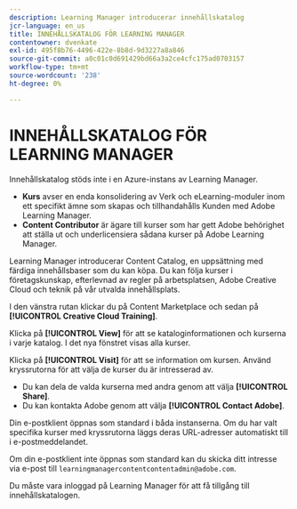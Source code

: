 ```yaml
---
description: Learning Manager introducerar innehållskatalog
jcr-language: en_us
title: INNEHÅLLSKATALOG FÖR LEARNING MANAGER
contentowner: dvenkate
exl-id: 495f8b76-4496-422e-8b8d-9d3227a8a846
source-git-commit: a0c01c0d691429bd66a3a2ce4cfc175ad0703157
workflow-type: tm+mt
source-wordcount: '238'
ht-degree: 0%

---
```


# INNEHÅLLSKATALOG FÖR LEARNING MANAGER

<!--Learning Manager introduces Content Catalog-->

Innehållskatalog stöds inte i en Azure-instans av Learning Manager.

* **Kurs** avser en enda konsolidering av Verk och eLearning-moduler inom ett specifikt ämne som skapas och tillhandahålls Kunden med Adobe Learning Manager.
* **Content Contributor** är ägare till kurser som har gett Adobe behörighet att ställa ut och underlicensiera sådana kurser på Adobe Learning Manager.

Learning Manager introducerar Content Catalog, en uppsättning med färdiga innehållsbaser som du kan köpa. Du kan följa kurser i företagskunskap, efterlevnad av regler på arbetsplatsen, Adobe Creative Cloud och teknik på vår utvalda innehållsplats.

I den vänstra rutan klickar du på Content Marketplace och sedan på **[!UICONTROL Creative Cloud Training]**.

<!--![](assets/content-catalog.png)-->

Klicka på **[!UICONTROL View]** för att se kataloginformationen och kurserna i varje katalog. I det nya fönstret visas alla kurser.

<!--![](assets/course-details.png)-->

Klicka på **[!UICONTROL Visit]** för att se information om kursen. Använd kryssrutorna för att välja de kurser du är intresserad av.

* Du kan dela de valda kurserna med andra genom att välja **[!UICONTROL Share]**.
* Du kan kontakta Adobe genom att välja **[!UICONTROL Contact Adobe]**.

<!--![](assets/course-details.png)-->

Din e-postklient öppnas som standard i båda instanserna. Om du har valt specifika kurser med kryssrutorna läggs deras URL-adresser automatiskt till i e-postmeddelandet.

Om din e-postklient inte öppnas som standard kan du skicka ditt intresse via e-post till `learningmanagercontentcontentadmin@adobe.com`.

Du måste vara inloggad på Learning Manager för att få tillgång till innehållskatalogen.
